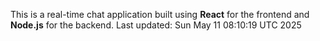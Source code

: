 This is a real-time chat application built using **React** for the frontend and **Node.js** for the backend.
Last updated: Sun May 11 08:10:19 UTC 2025
